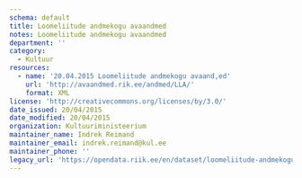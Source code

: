 ```yaml
---
schema: default
title: Loomeliitude andmekogu avaandmed
notes: Loomeliitude andmekogu avaandmed
department: ''
category:
  - Kultuur
resources:
  - name: '20.04.2015 Loomeliitude andmekogu avaand,ed'
    url: 'http://avaandmed.rik.ee/andmed/LLA/'
    format: XML
license: 'http://creativecommons.org/licenses/by/3.0/'
date_issued: 20/04/2015
date_modified: 20/04/2015
organization: Kultuuriministeerium
maintainer_name: Indrek Reimand
maintainer_email: indrek.reimand@kul.ee
maintainer_phone: ''
legacy_url: 'https://opendata.riik.ee/en/dataset/loomeliitude-andmekogu-avaandmed'
---
```

